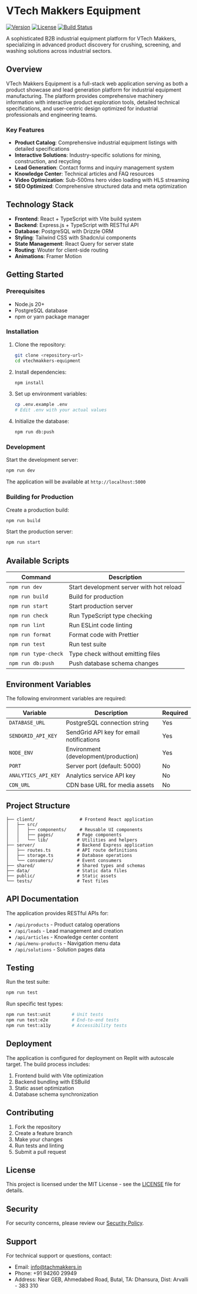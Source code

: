 # VTech Makkers Equipment

[![Version](https://img.shields.io/badge/version-1.0.0-blue.svg)](package.json)
[![License](https://img.shields.io/badge/license-MIT-green.svg)](../LICENSE)
[![Build Status](https://img.shields.io/badge/build-passing-brightgreen.svg)](.github/workflows/ci.yml)

A sophisticated B2B industrial equipment platform for VTech Makkers, specializing in advanced product discovery for crushing, screening, and washing solutions across industrial sectors.

## Overview

VTech Makkers Equipment is a full-stack web application serving as both a product showcase and lead generation platform for industrial equipment manufacturing. The platform provides comprehensive machinery information with interactive product exploration tools, detailed technical specifications, and user-centric design optimized for industrial professionals and engineering teams.

### Key Features

- **Product Catalog**: Comprehensive industrial equipment listings with detailed specifications
- **Interactive Solutions**: Industry-specific solutions for mining, construction, and recycling
- **Lead Generation**: Contact forms and inquiry management system
- **Knowledge Center**: Technical articles and FAQ resources
- **Video Optimization**: Sub-500ms hero video loading with HLS streaming
- **SEO Optimized**: Comprehensive structured data and meta optimization

## Technology Stack

- **Frontend**: React + TypeScript with Vite build system
- **Backend**: Express.js + TypeScript with RESTful API
- **Database**: PostgreSQL with Drizzle ORM
- **Styling**: Tailwind CSS with Shadcn/ui components
- **State Management**: React Query for server state
- **Routing**: Wouter for client-side routing
- **Animations**: Framer Motion

## Getting Started

### Prerequisites

- Node.js 20+ 
- PostgreSQL database
- npm or yarn package manager

### Installation

1. Clone the repository:
   ```bash
   git clone <repository-url>
   cd vtechmakkers-equipment
   ```

2. Install dependencies:
   ```bash
   npm install
   ```

3. Set up environment variables:
   ```bash
   cp .env.example .env
   # Edit .env with your actual values
   ```

4. Initialize the database:
   ```bash
   npm run db:push
   ```

### Development

Start the development server:
```bash
npm run dev
```

The application will be available at `http://localhost:5000`

### Building for Production

Create a production build:
```bash
npm run build
```

Start the production server:
```bash
npm run start
```

## Available Scripts

| Command | Description |
|---------|-------------|
| `npm run dev` | Start development server with hot reload |
| `npm run build` | Build for production |
| `npm run start` | Start production server |
| `npm run check` | Run TypeScript type checking |
| `npm run lint` | Run ESLint code linting |
| `npm run format` | Format code with Prettier |
| `npm run test` | Run test suite |
| `npm run type-check` | Type check without emitting files |
| `npm run db:push` | Push database schema changes |

## Environment Variables

The following environment variables are required:

| Variable | Description | Required |
|----------|-------------|----------|
| `DATABASE_URL` | PostgreSQL connection string | Yes |
| `SENDGRID_API_KEY` | SendGrid API key for email notifications | Yes |
| `NODE_ENV` | Environment (development/production) | Yes |
| `PORT` | Server port (default: 5000) | No |
| `ANALYTICS_API_KEY` | Analytics service API key | No |
| `CDN_URL` | CDN base URL for media assets | No |

## Project Structure

```
├── client/                 # Frontend React application
│   ├── src/
│   │   ├── components/     # Reusable UI components
│   │   ├── pages/         # Page components
│   │   └── lib/           # Utilities and helpers
├── server/                # Backend Express application
│   ├── routes.ts          # API route definitions
│   ├── storage.ts         # Database operations
│   └── consumers/         # Event consumers
├── shared/                # Shared types and schemas
├── data/                  # Static data files
├── public/                # Static assets
└── tests/                 # Test files
```

## API Documentation

The application provides RESTful APIs for:

- `/api/products` - Product catalog operations
- `/api/leads` - Lead management and creation
- `/api/articles` - Knowledge center content
- `/api/menu-products` - Navigation menu data
- `/api/solutions` - Solution pages data

## Testing

Run the test suite:
```bash
npm run test
```

Run specific test types:
```bash
npm run test:unit        # Unit tests
npm run test:e2e         # End-to-end tests
npm run test:a11y        # Accessibility tests
```

## Deployment

The application is configured for deployment on Replit with autoscale target. The build process includes:

1. Frontend build with Vite optimization
2. Backend bundling with ESBuild
3. Static asset optimization
4. Database schema synchronization

## Contributing

1. Fork the repository
2. Create a feature branch
3. Make your changes
4. Run tests and linting
5. Submit a pull request

## License

This project is licensed under the MIT License - see the [LICENSE](../LICENSE) file for details.

## Security

For security concerns, please review our [Security Policy](../server/SECURITY.md).

## Support

For technical support or questions, contact:
- Email: info@tachmakkers.in
- Phone: +91 94260 29949
- Address: Near GEB, Ahmedabed Road, Butal, TA: Dhansura, Dist: Arvalli - 383 310